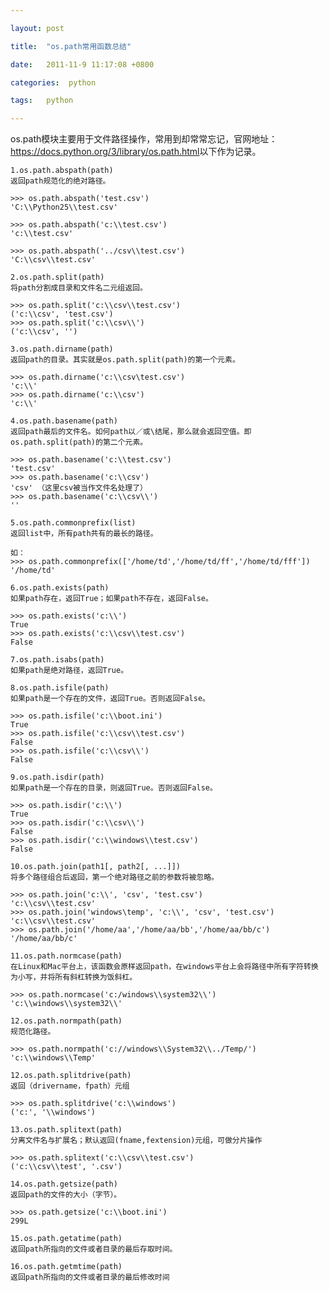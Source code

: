 ```yaml
---

layout: post

title:  "os.path常用函数总结"

date:   2011-11-9 11:17:08 +0800

categories:  python

tags:   python

---
```

 

os.path模块主要用于文件路径操作，常用到却常常忘记，官网地址：<https://docs.python.org/3/library/os.path.html>以下作为记录。

	1.os.path.abspath(path) 
	返回path规范化的绝对路径。 
	 
	>>> os.path.abspath('test.csv') 
	'C:\\Python25\\test.csv' 
	 
	>>> os.path.abspath('c:\\test.csv') 
	'c:\\test.csv' 
	 
	>>> os.path.abspath('../csv\\test.csv') 
	'C:\\csv\\test.csv' 
	 
	2.os.path.split(path) 
	将path分割成目录和文件名二元组返回。 
	 
	>>> os.path.split('c:\\csv\\test.csv') 
	('c:\\csv', 'test.csv') 
	>>> os.path.split('c:\\csv\\') 
	('c:\\csv', '') 
	 
	3.os.path.dirname(path) 
	返回path的目录。其实就是os.path.split(path)的第一个元素。 
	 
	>>> os.path.dirname('c:\\csv\test.csv') 
	'c:\\' 
	>>> os.path.dirname('c:\\csv') 
	'c:\\' 
	 
	4.os.path.basename(path) 
	返回path最后的文件名。如何path以／或\结尾，那么就会返回空值。即os.path.split(path)的第二个元素。 
	 
	>>> os.path.basename('c:\\test.csv') 
	'test.csv' 
	>>> os.path.basename('c:\\csv') 
	'csv' （这里csv被当作文件名处理了） 
	>>> os.path.basename('c:\\csv\\') 
	'' 
	 
	5.os.path.commonprefix(list) 
	返回list中，所有path共有的最长的路径。 
	 
	如： 
	>>> os.path.commonprefix(['/home/td','/home/td/ff','/home/td/fff']) 
	'/home/td' 
	 
	6.os.path.exists(path) 
	如果path存在，返回True；如果path不存在，返回False。 
	 
	>>> os.path.exists('c:\\') 
	True 
	>>> os.path.exists('c:\\csv\\test.csv') 
	False 
	 
	7.os.path.isabs(path) 
	如果path是绝对路径，返回True。 
	 
	8.os.path.isfile(path) 
	如果path是一个存在的文件，返回True。否则返回False。 
	 
	>>> os.path.isfile('c:\\boot.ini') 
	True 
	>>> os.path.isfile('c:\\csv\\test.csv') 
	False 
	>>> os.path.isfile('c:\\csv\\') 
	False 
	 
	9.os.path.isdir(path) 
	如果path是一个存在的目录，则返回True。否则返回False。 
	 
	>>> os.path.isdir('c:\\') 
	True 
	>>> os.path.isdir('c:\\csv\\') 
	False 
	>>> os.path.isdir('c:\\windows\\test.csv') 
	False 
	 
	10.os.path.join(path1[, path2[, ...]]) 
	将多个路径组合后返回，第一个绝对路径之前的参数将被忽略。 
	 
	>>> os.path.join('c:\\', 'csv', 'test.csv') 
	'c:\\csv\\test.csv' 
	>>> os.path.join('windows\temp', 'c:\\', 'csv', 'test.csv') 
	'c:\\csv\\test.csv' 
	>>> os.path.join('/home/aa','/home/aa/bb','/home/aa/bb/c') 
	'/home/aa/bb/c' 
	 
	11.os.path.normcase(path) 
	在Linux和Mac平台上，该函数会原样返回path，在windows平台上会将路径中所有字符转换为小写，并将所有斜杠转换为饭斜杠。 
	 
	>>> os.path.normcase('c:/windows\\system32\\') 
	'c:\\windows\\system32\\' 
	 
	12.os.path.normpath(path) 
	规范化路径。 
	 
	>>> os.path.normpath('c://windows\\System32\\../Temp/') 
	'c:\\windows\\Temp' 
	 
	12.os.path.splitdrive(path) 
	返回（drivername，fpath）元组 
	 
	>>> os.path.splitdrive('c:\\windows') 
	('c:', '\\windows') 
	 
	13.os.path.splitext(path) 
	分离文件名与扩展名；默认返回(fname,fextension)元组，可做分片操作 
	 
	>>> os.path.splitext('c:\\csv\\test.csv') 
	('c:\\csv\\test', '.csv') 
	 
	14.os.path.getsize(path) 
	返回path的文件的大小（字节）。 
	 
	>>> os.path.getsize('c:\\boot.ini') 
	299L 
	 
	15.os.path.getatime(path) 
	返回path所指向的文件或者目录的最后存取时间。 
	 
	16.os.path.getmtime(path) 
	返回path所指向的文件或者目录的最后修改时间 
